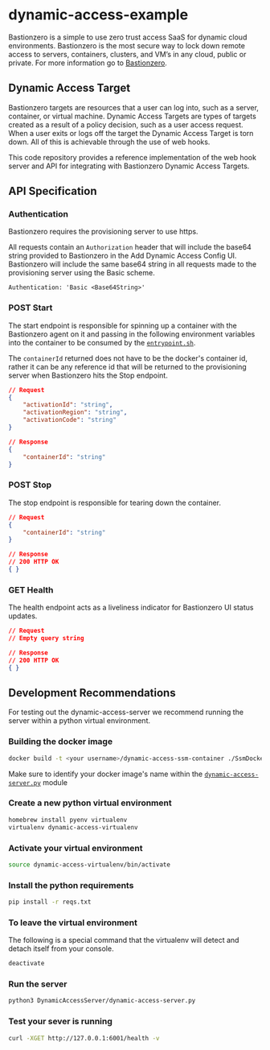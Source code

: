# dynamic-access-example

Bastionzero is a simple to use zero trust access SaaS for dynamic cloud environments. Bastionzero is the most secure way to lock down remote access to servers, containers, clusters, and VM’s in any cloud, public or private. For more information go to [Bastionzero](https://bastionzero.com).

## Dynamic Access Target

Bastionzero targets are resources that a user can log into, such as a server, container, or virtual machine.  Dynamic Access Targets are types of targets created as a result of a policy decision, such as a user access request.   When a user exits or logs off the target the Dynamic Access Target is torn down.  All of this is achievable through the use of web hooks.

This code repository provides a reference implementation of the web hook server and API for integrating with Bastionzero Dynamic Access Targets.


## API Specification

### Authentication

Bastionzero requires the provisioning server to use https.

All requests contain an `Authorization` header that will include the base64 string provided to
Bastionzero in the Add Dynamic Access Config UI. Bastionzero will include the same base64 string
in all requests made to the provisioning server using the Basic scheme.

```
Authentication: 'Basic <Base64String>'
```

### POST Start 

The start endpoint is responsible for spinning up a container with the Bastionzero
agent on it and passing in the following environment variables into the container to
be consumed by the [`entrypoint.sh`](SsmDockerContainer/EntryScript/entrypoint.sh).

The `containerId` returned does not have to be the docker's container id, rather it
can be any reference id that will be returned to the provisioning server when 
Bastionzero hits the Stop endpoint.

```json
// Request
{
    "activationId": "string",
    "activationRegion": "string",
    "activationCode": "string"
}

// Response
{
    "containerId": "string"
}
```

### POST Stop

The stop endpoint is responsible for tearing down the container.

```json
// Request
{
    "containerId": "string"
}

// Response
// 200 HTTP OK
{ }
```


### GET Health

The health endpoint acts as a liveliness indicator for Bastionzero UI status updates.

```json
// Request 
// Empty query string

// Response
// 200 HTTP OK
{ }
```

## Development Recommendations

For testing out the dynamic-access-server we recommend running the server within a python virtual environment.

### Building the docker image

```bash
docker build -t <your username>/dynamic-access-ssm-container ./SsmDockerContainer/
```

Make sure to identify your docker image's name within the [`dynamic-access-server.py`](DynamicAccessServer/dynamic-access-server.py) module

### Create a new python virtual environment

```bash
homebrew install pyenv virtualenv
virtualenv dynamic-access-virtualenv
```

### Activate your virtual environment

```bash
source dynamic-access-virtualenv/bin/activate
```

### Install the python requirements

```bash
pip install -r reqs.txt
```

### To leave the virtual environment 
The following is a special command that the virtualenv will detect and detach itself
from your console.

```bash
deactivate
```

### Run the server
```bash
python3 DynamicAccessServer/dynamic-access-server.py
```

### Test your sever is running 

```bash
curl -XGET http://127.0.0.1:6001/health -v
```
